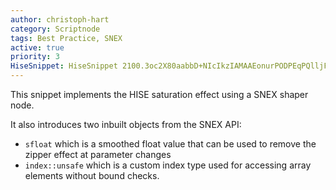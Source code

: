 ```yaml
---
author: christoph-hart
category: Scriptnode
tags: Best Practice, SNEX
active: true
priority: 3
HiseSnippet: HiseSnippet 2100.3oc2X80aabbD+NIcIkzIAMAAEonurPODPEqPQlljFG8Oq+PZSTSJBczpFnnPX0cKE2x6185sKoDagduOz2JP+xjW5q8s9IneF72f1Y18Hu6jocbUSMRhDro1Ymc1eyr+lYmkrq0LQHK7bkfmjvzNNtq1OUFvTJYpiakAyRXNtuim+LgdzQinbgSmicbeOutTklkRrhNbVBUoXgNttq9HTfak0bL+778OjFQEArbQNNmI4Armvi45bo8e3ulGE0lFxFviKn8m+vNARwQxH4D.Oq50vIgFLldIqGEUaEOG22pUHWKS80TMS43t1gxvY9ijWIr5eFWwuHhgCZ53CFxJtsLJDQLJ04nQ7nvE9sBhBdEhBqZiBenWWdHeg77nwO0LAIeEEiGtqTFdqVBdMKBuFEf2RfjaAHslERuumePJOQmOChm640Q.GNCoPXuHTr553928NRBJHz0ioiYsSgAKVPsurQiMIv+sw1CmHBzbofHE8jZ1IhZaT8OUsR0apRt8TCGtz4vsIUFEwRW5z3Ic5qZg0DShufktIYJMZBaghf6WNl58xioEOxCrdcAEkhNBt9jDl3kQDbxBUve8zNGS0T7fHSFnWBKUyQH3dLaJvpsGKU7NloFqkI.u9ENy.1hLbRDUWlBg4MYS.wfRma3giPw0yJlW8cFu50EhuuWetNXzxw3JKAiPj5+GXLKa7c8ZMbHKPmCv07Z+r2bodUyR8f8D272IaHo8yZtzjt+rWNAOIkkPSYCj8inyponwIQrSALtI4hHYvXe9ej8hYEIVHbHpQsfQTgfEotKIOu0qcTo4q9P4T4DMWbYWpNkeMjE1aRrOTlNfcTF5.Ytqf4P1wMvwHuvGtywL3eC+jMYSbra1jMmOYgzudL8Uxzwliir+1w8sswdkIHe9vqa5bPTj7pijwI7LVJbFXj0WFMKYjTvCPQVMlizChkSfMICtOlpFP4QHs1ehBJNDdhvGT1bMl6pmwRUFC+1dMpC+Bz7dxPXJu1z.HvNqOUOByWv5M.4jkVOXAIsDVKxSPSL+ZNaTBfXL55lK4VsPwFKeDGAYaqXsZG0Y3rAzHmyvyaD7NnMswKK9PUeWOkfc84pQTv.NkP7G.HNkUu37emgvJdGEAVpS3b3cOOEUOIEqwXLDjBbcV8UuATf.hLL+HdHKsObiON5fIgbYatcJ3S3JK7uNlqRf7nCm.0CrYqkjf..Zw454TpVPVQHb0uYyPj6zmlBMSnyV7hQPlRWtHCt4E05Ru9Vxd999ZVBl0VTO+wrqrg2hZlUqv55HKZgs9F8e8iV6u8u1uDbbNTJGGSMz9+mu.58rSdOOefTZ5nyPI+YlwjeCcJi7HFPWwyjluhl59mutM0k7Z2T2IAZX6GjREpDopbbjEyGHEnOlK7oJnuE1e3TLFVT9QRZ5Rm5462Fbxktl7Ci4kAJbC1puplKadGatbsu20b4O.5SozkvUliQeNV4nkXJKBxELX7C.x+P5jH8bok4xckB476AxOnOkAWhc4krxIqKygNPqg5Q4R9vGdJKhQKPZu9u7vm.jMZZWSY26Trn4+0MjrzyqOxyBWBl.R9ga+kq9i59KeizI0ah8HlFjJOOv1.JxS+IFIfeKLOWuhWWbLooyzaesZLTk67ffxl5EV3mcWW3u7ttvO+ttvu3ttvu7ttve0ccge029BwKgNXhVFaSMg1f52x1AkaKA1tlIivgk0bk8UOH0dgDnqxrd2bWYHGSKLeXQxOuXWoasnyv5il+ncmU9GddZFTrGx0H6vEZBPfMMcn1inzoSBzjEqCerieuVO67dmbbqZKDuw1vafpnfzUd.ALrRSLF5ocO+nGePudsdhOYWxmYzZqsHnEHinJBk.uBHfSiHCijTMQdwuGpLPzif+FxGBAuhPyBNADUrTpGAoZFinGwlQfG6QvskMbRzlDkjbEiHXrPB7LFhbHpTLYnLkfeoZLPTBy1QhBfaBUrixrwaVBp6QFaPpESWxz9lGRVyNlKRl.KvNHX7FUq.wjJoLHTHH0ZVuwPx8Q4jOwpJYqBRAgPchQ0oWnpYlcCLzcCtaUqjeJngJk34GYvdjoRd372nVavGSBAxQ1llGogmjNuZCDnMaQLWTC0sN3.8xmt1FkcVb+g8tBDjpgVhCquw1vG6Tznff6eeXWMaqQW7X4iIpu1fmeK+2gSZmsBBg7nlZSxXX95zvoXqs0LdbEzmM+qpw8+1c81Xu62x+ywa0pKAUFHsLvb+6eK3.HvrWoLESWKy5FNFWYEpPpTNCj.jSxUPO3jKXD3sgPZJ4pQLApUJytXjGBKShpPAqvEvuZfryUFJHbvYMJ+RAjA.oZLZbI+HX7WSFa7hfw0yv1b5RVrw78cTqu8SeHYRQRT4N.90YbIizrQiFHR9hFljAJQHSiw8LOiB0tCA1BBWip1TQFBuufnw9afDqYxIfiJHAPKYoQyHifOPUAmfZ9BRVvGCkSfxVD+tmbxfG2o2iNePmtsfSADD0aTftsDmbtCknpW7auorsJGC.H25ZH6FhgXcyZVPTTDvY1zjkvwmqZCN2TNgCmseFgCL3hWJVKyYlNmwMrVext.iaQtfc6PWgTJ0yVsXioaRZT+AO3AC2XaL0nxsVhXLVWDqN7IvxmWo3SIJaRR4js7HEFpP1fXrQuaP+4lsq537B0++Euj5+WGGs3F.2uwam8AAjo1u.lcWGPw5DlHPFBbicW+oCZ+oe056uW0p6j+F58pRH4CIyeQ+tq2.W77GymYq4uiOa17mvamGLUge5b7tqm+1w0IEr6V6UcmsJhAGm+SlEqhD
---
```



This snippet implements the HISE saturation effect using a SNEX shaper node. 

It also introduces two inbuilt objects from the SNEX API:

- `sfloat` which is a smoothed float value that can be used to remove the zipper effect at parameter changes
- `index::unsafe` which is a custom index type used for accessing array elements without bound checks.